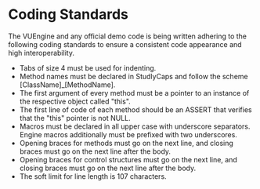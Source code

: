 Coding Standards
================

The VUEngine and any official demo code is being written adhering to the following coding standards to ensure a 
consistent code appearance and high interoperability. 

- Tabs of size 4 must be used for indenting.
- Method names must be declared in StudlyCaps and follow the scheme [ClassName]_[MethodName].
- The first argument of every method must be a pointer to an instance of the respective object called "this".
- The first line of code of each method should be an ASSERT that verifies that the "this" pointer is not NULL.
- Macros must be declared in all upper case with underscore separators. Engine macros additionally must be prefixed with two underscores.
- Opening braces for methods must go on the next line, and closing braces must go on the next line after the body.
- Opening braces for control structures must go on the next line, and closing braces must go on the next line after the body.
- The soft limit for line length is 107 characters.
